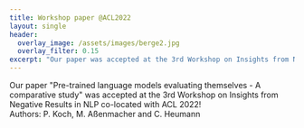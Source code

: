 ```yaml
---
title: Workshop paper @ACL2022
layout: single
header:
  overlay_image: /assets/images/berge2.jpg
  overlay_filter: 0.15
excerpt: "Our paper was accepted at the 3rd Workshop on Insights from Negative Results"
---
```


Our paper "Pre-trained language models evaluating themselves - A comparative study" was accepted at the 3rd Workshop on Insights from Negative Results in NLP co-located with ACL 2022!  
Authors: P. Koch, M. Aßenmacher and C. Heumann
